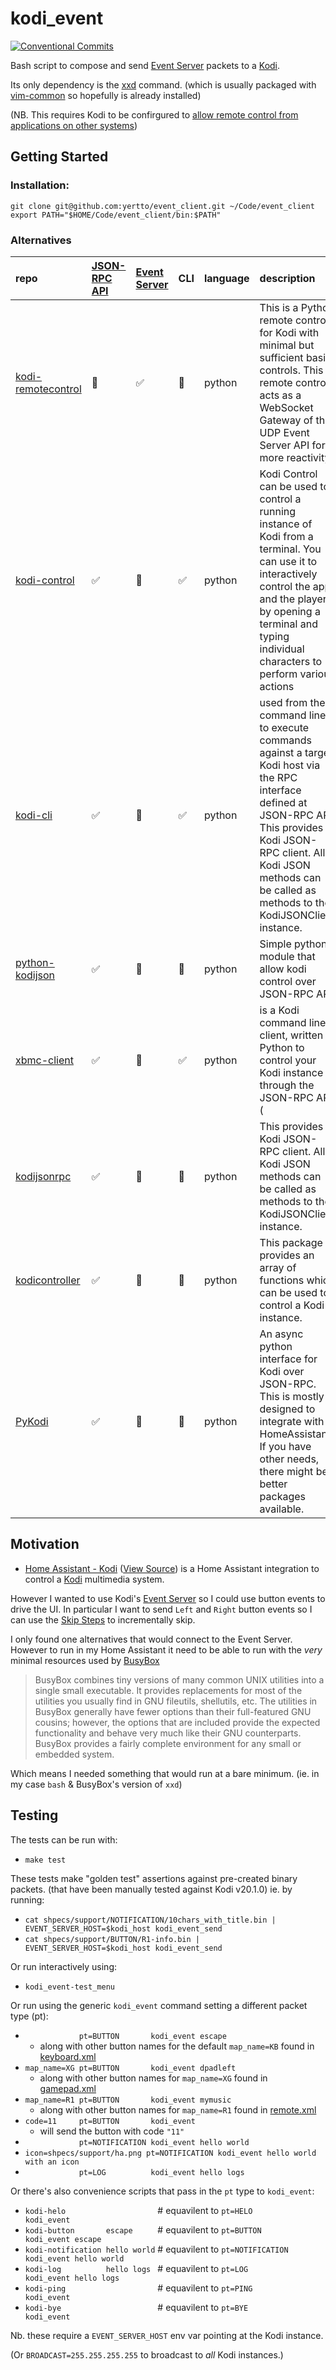 # kodi_event
[![Conventional Commits](https://img.shields.io/badge/Conventional%20Commits-1.0.0-%23FE5196?logo=conventionalcommits&logoColor=white)](https://conventionalcommits.org)

Bash script to compose and send [Event Server](https://kodi.wiki/view/EventServer) packets to a [Kodi](https://kodi.tv).

Its only dependency is the [xxd](https://manpages.org/xxd) command.
(which is usually packaged with [vim-common](https://packages.debian.org/sid/vim-common) so hopefully is already installed)


(NB. This requires Kodi to be confirgured to [allow remote control from applications on other systems](https://kodi.wiki/view/Settings/Services/Control#Allow_remote_control_from_applications_on_other_systems))

## Getting Started
### Installation:
```
git clone git@github.com:yertto/event_client.git ~/Code/event_client
export PATH="$HOME/Code/event_client/bin:$PATH"
```



### Alternatives
| repo | [JSON-RPC API](https://kodi.wiki/view/JSON-RPC_API) | [Event Server](https://kodi.wiki/view/EventServer) | CLI | language | description |
| :--- | :--- | :--- | :--- | :--- | :--- |
| [kodi-remotecontrol](https://github.com/dmachard/kodi-remotecontrol#websocket-client) | 🚫 | :white_check_mark: | 🚫 | python | This is a Python remote control for Kodi with minimal but sufficient basic controls. This remote control acts as a WebSocket Gateway of the UDP Event Server API for more reactivity. |
| [kodi-control](https://github.com/KenKundert/kodi-control) |:white_check_mark: | 🚫 | :white_check_mark: | python | Kodi Control can be used to control a running instance of Kodi from a terminal. You can use it to interactively control the app and the players by opening a terminal and typing individual characters to perform various actions |
| [kodi-cli](https://github.com/JavaWiz1/kodi-cli) | :white_check_mark: | 🚫 | :white_check_mark: | python | used from the command line to execute commands against a target Kodi host via the RPC interface defined at JSON-RPC API This provides a Kodi JSON-RPC client. All Kodi JSON methods can be called as methods to the KodiJSONClient instance. |
| [python-kodijson](https://github.com/jcsaaddupuy/python-kodijson) | :white_check_mark: | 🚫 | 🚫 | python | Simple python module that allow kodi control over JSON-RPC API |
| [xbmc-client](https://github.com/jcsaaddupuy/xbmc-client) | :white_check_mark: | 🚫 | :white_check_mark: | python | is a Kodi command line client, written in Python to control your Kodi instance through the JSON-RPC API ( |
| [kodijsonrpc](https://github.com/davgeo/kodijsonrpc) | :white_check_mark: | 🚫 | 🚫 | python | This provides a Kodi JSON-RPC client. All Kodi JSON methods can be called as methods to the KodiJSONClient instance. |
| [kodicontroller](https://github.com/davgeo/kodicontroller) | :white_check_mark: | 🚫 | 🚫 | python | This package provides an array of functions which can be used to control a Kodi instance. |
| [PyKodi](https://github.com/OnFreund/PyKodi) | :white_check_mark: | 🚫 | 🚫 | python | An async python interface for Kodi over JSON-RPC. This is mostly designed to integrate with HomeAssistant. If you have other needs, there might be better packages available. |
   


## Motivation

* [Home Assistant - Kodi](https://www.home-assistant.io/integrations/kodi) ([View Source](https://github.com/home-assistant/core/tree/dev/homeassistant/components/kodi)) is a Home Assistant integration to control a [Kodi](https://kodi.tv) multimedia system.

However I wanted to use Kodi's [Event Server](https://kodi.wiki/view/EventServer) so I could use button events to drive the UI.
In particular I want to send `Left` and `Right` button events so I can use the [Skip Steps](https://kodi.wiki/view/Skip_steps) to incrementally skip.

I only found one alternatives that would connect to the Event Server.
However to run in my Home Assistant it need to be able to run with the *very* minimal resources used by [BusyBox](https://busybox.net)
> BusyBox combines tiny versions of many common UNIX utilities into a single small executable. It provides replacements for most of the utilities you usually find in GNU fileutils, shellutils, etc. The utilities in BusyBox generally have fewer options than their full-featured GNU cousins; however, the options that are included provide the expected functionality and behave very much like their GNU counterparts. BusyBox provides a fairly complete environment for any small or embedded system.

Which means I needed something that would run at a bare minimum.
(ie. in my case `bash` & BusyBox's version of `xxd`)


## Testing
The tests can be run with:
 * `make test`

These tests make "golden test" assertions against pre-created binary packets.
(that have been manually tested against Kodi v20.1.0)
ie. by running:
 * `cat shpecs/support/NOTIFICATION/10chars_with_title.bin | EVENT_SERVER_HOST=$kodi_host kodi_event_send`
 * `cat shpecs/support/BUTTON/R1-info.bin | EVENT_SERVER_HOST=$kodi_host kodi_event_send`

Or run interactively using:
 * `kodi_event-test_menu`

Or run using the generic `kodi_event` command setting a different packet type (pt):
 * `            pt=BUTTON       kodi_event escape`
   * along with other button names for the default `map_name=KB` found in [keyboard.xml](https://github.com/xbmc/xbmc/blob/5ec39d778c6b62e3a229f6a20ebd4e4aa96ecead/system/keymaps/keyboard.xml)
 * `map_name=XG pt=BUTTON       kodi_event dpadleft`
    * along with other button names for `map_name=XG` found in [gamepad.xml](https://github.com/xbmc/xbmc/blob/5ec39d778c6b62e3a229f6a20ebd4e4aa96ecead/system/keymaps/gamepad.xml)
 * `map_name=R1 pt=BUTTON       kodi_event mymusic`
    * along with other button names for `map_name=R1` found in [remote.xml](https://github.com/xbmc/xbmc/blob/5ec39d778c6b62e3a229f6a20ebd4e4aa96ecead/system/keymaps/remote.xml)
 * `code=11     pt=BUTTON       kodi_event`
    * will send the button with code `"11"` 
 * `            pt=NOTIFICATION kodi_event hello world`
 * `icon=shpecs/support/ha.png pt=NOTIFICATION kodi_event hello world with an icon`
 * `            pt=LOG          kodi_event hello logs`
   
Or there's also convenience scripts that pass in the `pt` type to `kodi_event`:
 * `kodi-helo                    ` # equavilent to `pt=HELO         kodi_event            `
 * `kodi-button       escape     ` # equavilent to `pt=BUTTON       kodi_event escape     `
 * `kodi-notification hello world` # equavilent to `pt=NOTIFICATION kodi_event hello world`
 * `kodi-log          hello logs ` # equavilent to `pt=LOG          kodi_event hello logs `
 * `kodi-ping                    ` # equavilent to `pt=PING         kodi_event            `
 * `kodi-bye                     ` # equavilent to `pt=BYE          kodi_event            `
   
Nb. these require a `EVENT_SERVER_HOST` env var pointing at the Kodi instance.

(Or `BROADCAST=255.255.255.255` to broadcast to _all_ Kodi instances.)

